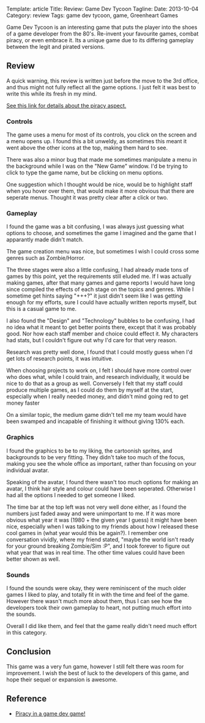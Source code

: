 Template: article
Title: Review: Game Dev Tycoon
Tagline:
Date: 2013-10-04
Category: review
Tags: game dev tycoon, game, Greenheart Games



Game Dev Tycoon is an interesting game that puts the player into the shoes of a game developer from the 80's. Re-invent your favourite games, combat piracy, or even embrace it. Its a unique game due to its differing gameplay between the legit and pirated versions.



## Review

A quick warning, this review is written just before the move to the 3rd office, and thus might not fully reflect all the game options. I just felt it was best to write this while its fresh in my mind.

[See this link for details about the piracy aspect.][piracy]


### Controls

The game uses a menu for most of its controls, you click on the screen and a menu opens up. I found this a bit unweldy, as sometimes this meant it went above the other icons at the top, making them hard to see.

There was also a minor bug that made me sometimes manipulate a menu in the background while I was on the "New Game" window. I'd be trying to click to type the game name, but be clicking on menu options.

One suggestion which I thought would be nice, would be to highlight staff when you hover over them, that would make it more obvious that there are seperate menus. Thought it was pretty clear after a click or two.



### Gameplay

I found the game was a bit confusing, I was always just guessing what options to choose, and sometimes the game I imagined and the game that I apparantly made didn't match.

The game creation menu was nice, but sometimes I wish I could cross some genres such as Zombie/Horror.

The three stages were also a little confusing, I had already made tons of games by this point, yet the requirements still eluded me. If I was actually making games, after that many games and game reports I would have long since compiled the effects of each stage on the topics and genres. While I sometime get hints saying "+++?" it just didn't seem like I was getting enough for my efforts, sure I could have actually written reports myself, but this is a casual game to me.

I also found the "Design" and "Technology" bubbles to be confusing, I had no idea what it meant to get better points there, except that it was probably good. Nor how each staff member and choice could effect it. My characters had stats, but I couldn't figure out why I'd care for that very reason.

Research was pretty well done, I found that I could mostly guess when I'd get lots of research points, it was intuitive.

When choosing projects to work on, I felt I should have more control over who does what, while I could train, and research individually, it would be nice to do that as a group as well. Conversely I felt that my staff could produce multiple games, as I could do them by myself at the start, especially when I really needed money, and didn't mind going red to get money faster

On a similar topic, the medium game didn't tell me my team would have been swamped and incapable of finishing it without giving 130% each.



### Graphics

I found the graphics to be to my liking, the cartoonish sprites, and backgrounds to be very fitting. They didn't take too much of the focus, making you see the whole office as important, rather than focusing on your individual avatar.

Speaking of the avatar, I found there wasn't too much options for making an avatar, I think hair style and colour could have been seperated. Otherwise I had all the options I needed to get someone I liked.

The time bar at the top left was not very well done either, as I found the numbers just faded away and were unimportant to me. If it was more obvious what year it was (1980 + the given year I guess) it might have been nice, especially when I was talking to my friends about how I released these cool games in (what year would this be again?). I remember one conversation vividly, where my friend stated, "maybe the world isn't ready for your ground breaking Zombie/Sim :P", and I took forever to figure out what year that was in real time. The other time values could have been better shown as well.



### Sounds

I found the sounds were okay, they were reminiscent of the much older games I liked to play, and totally fit in with the time and feel of the game. However there wasn't much more about them, thus I can see how the developers took their own gameplay to heart, not putting much effort into the sounds.

Overall I did like them, and feel that the game really didn't need much effort in this category.


## Conclusion

This game was a very fun game, however I still felt there was room for improvement. I wish the best of luck to the developers of this game, and hope their sequel or expansion is awesome.





## Reference

* [Piracy in a game dev game!][piracy]


[piracy]: http://www.greenheartgames.com/2013/04/29/what-happens-when-pirates-play-a-game-development-simulator-and-then-go-bankrupt-because-of-piracy/


